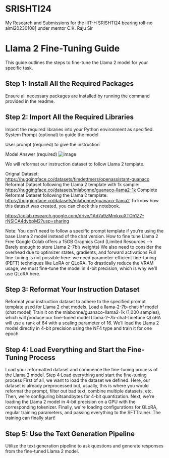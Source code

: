 # SRISHTI24
My Research and Submissions for the IIIT-H SRISHTI24 bearing roll-no aiml20230108] under mentor C.K. Raju Sir
# Llama 2 Fine-Tuning Guide

This guide outlines the steps to fine-tune the Llama 2 model for your specific task.

## Step 1: Install All the Required Packages

Ensure all necessary packages are installed by running the command provided in the readme.

## Step 2: Import All the Required Libraries

Import the required libraries into your Python environment as specified.
System Prompt (optional) to guide the model

User prompt (required) to give the instruction

Model Answer (required)
![image](https://github.com/Manoj010104/SRISHTI24/assets/120236387/ce5f437e-5905-46a5-9bc1-431a65ce4369)

We will reformat our instruction dataset to follow Llama 2 template.

Orignal Dataset: https://huggingface.co/datasets/timdettmers/openassistant-guanaco
Reformat Dataset following the Llama 2 template with 1k sample: https://huggingface.co/datasets/mlabonne/guanaco-llama2-1k
Complete Reformat Dataset following the Llama 2 template: https://huggingface.co/datasets/mlabonne/guanaco-llama2
To know how this dataset was created, you can check this notebook.

https://colab.research.google.com/drive/1Ad7a9zMmkxuXTOh1Z7-rNSICA4dybpM2?usp=sharing

Note: You don’t need to follow a specific prompt template if you’re using the base Llama 2 model instead of the chat version.
How to fine tune Llama 2
Free Google Colab offers a 15GB Graphics Card (Limited Resources --> Barely enough to store Llama 2–7b’s weights)
We also need to consider the overhead due to optimizer states, gradients, and forward activations
Full fine-tuning is not possible here: we need parameter-efficient fine-tuning (PEFT) techniques like LoRA or QLoRA.
To drastically reduce the VRAM usage, we must fine-tune the model in 4-bit precision, which is why we’ll use QLoRA here.


## Step 3: Reformat Your Instruction Dataset

Reformat your instruction dataset to adhere to the specified prompt template used for Llama 2 chat models.
Load a llama-2-7b-chat-hf model (chat model)
Train it on the mlabonne/guanaco-llama2-1k (1,000 samples), which will produce our fine-tuned model Llama-2-7b-chat-finetune
QLoRA will use a rank of 64 with a scaling parameter of 16. We’ll load the Llama 2 model directly in 4-bit precision using the NF4 type and train it for one epoch

## Step 4: Load Everything and Start the Fine-Tuning Process

Load your reformatted dataset and commence the fine-tuning process of the Llama 2 model.
Step 4:Load everything and start the fine-tuning process
First of all, we want to load the dataset we defined. Here, our dataset is already preprocessed but, usually, this is where you would reformat the prompt, filter out bad text, combine multiple datasets, etc.
Then, we’re configuring bitsandbytes for 4-bit quantization.
Next, we're loading the Llama 2 model in 4-bit precision on a GPU with the corresponding tokenizer.
Finally, we're loading configurations for QLoRA, regular training parameters, and passing everything to the SFTTrainer. The training can finally start!

## Step 5: Use the Text Generation Pipeline

Utilize the text generation pipeline to ask questions and generate responses from the fine-tuned Llama 2 model.
